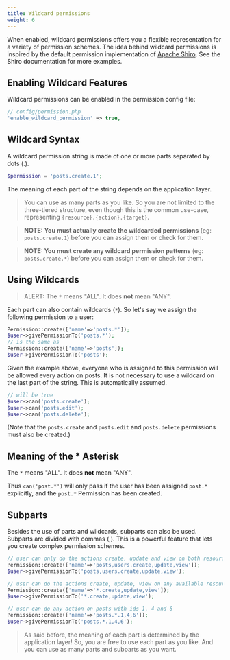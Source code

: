```yaml
---
title: Wildcard permissions
weight: 6
---
```


When enabled, wildcard permissions offers you a flexible representation for a variety of permission schemes. The idea
 behind wildcard permissions is inspired by the default permission implementation of 
 [Apache Shiro](https://shiro.apache.org/permissions.html). See the Shiro documentation for more examples.

## Enabling Wildcard Features

Wildcard permissions can be enabled in the permission config file:

```php
// config/permission.php
'enable_wildcard_permission' => true,
```

## Wildcard Syntax

A wildcard permission string is made of one or more parts separated by dots (.).

```php
$permission = 'posts.create.1';
```

The meaning of each part of the string depends on the application layer. 

> You can use as many parts as you like. So you are not limited to the three-tiered structure, even though 
this is the common use-case, representing `{resource}.{action}.{target}`.

> **NOTE: You must actually create the wildcarded permissions** (eg: `posts.create.1`) before you can assign them or check for them.

> **NOTE: You must create any wildcard permission patterns** (eg: `posts.create.*`) before you can assign them or check for them.

## Using Wildcards

> ALERT: The `*` means "ALL". It does **not** mean "ANY".

Each part can also contain wildcards (`*`). So let's say we assign the following permission to a user:

```php
Permission::create(['name'=>'posts.*']);
$user->givePermissionTo('posts.*');
// is the same as
Permission::create(['name'=>'posts']);
$user->givePermissionTo('posts');
```

Given the example above, everyone who is assigned to this permission will be allowed every action on posts. It is not necessary to use a 
wildcard on the last part of the string. This is automatically assumed.

```php
// will be true
$user->can('posts.create');
$user->can('posts.edit');
$user->can('posts.delete');
```
(Note that the `posts.create` and `posts.edit` and `posts.delete` permissions must also be created.)

## Meaning of the * Asterisk

The `*` means "ALL". It does **not** mean "ANY".

Thus `can('post.*')` will only pass if the user has been assigned `post.*` explicitly, and the `post.*` Permission has been created.


## Subparts

Besides the use of parts and wildcards, subparts can also be used. Subparts are divided with commas (,). This is a 
powerful feature that lets you create complex permission schemes.

```php
// user can only do the actions create, update and view on both resources posts and users
Permission::create(['name'=>'posts,users.create,update,view']);
$user->givePermissionTo('posts,users.create,update,view');

// user can do the actions create, update, view on any available resource
Permission::create(['name'=>'*.create,update,view']);
$user->givePermissionTo('*.create,update,view');

// user can do any action on posts with ids 1, 4 and 6 
Permission::create(['name'=>'posts.*.1,4,6']);
$user->givePermissionTo('posts.*.1,4,6');
```

> As said before, the meaning of each part is determined by the application layer! So, you are free to use each part as you like. And you can use as many parts and subparts as you want.
